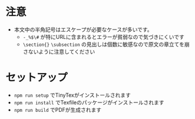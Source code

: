# 注意
- 本文中の半角記号はエスケープが必要なケースが多いです。
  - `-_%$\#` が特にURLに含まれるとエラーが貧弱なので気づきにくいです
  - `\section{}` `\subsection` の見出しは個数に敏感なので原文の章立てを崩さないように注意してください

# セットアップ
- `npm run setup` でTinyTexがインストールされます
- `npm run install` でTexfileのパッケージがインストールされます
- `npm run build` でPDFが生成されます